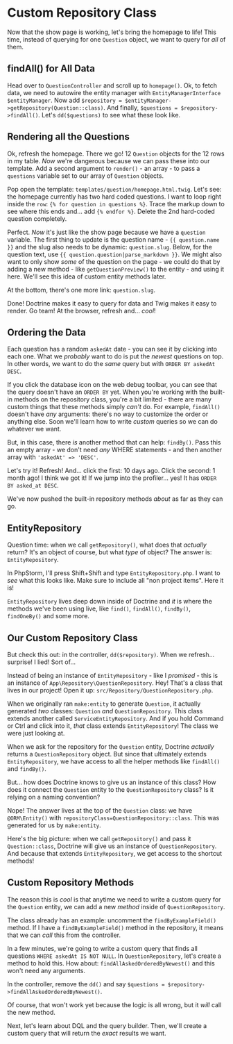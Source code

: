 # Custom Repository Class

Now that the show page is working, let's bring the homepage to life! This time,
instead of querying for one `Question` object, we want to query for *all* of them.

## findAll() for All Data

Head over to `QuestionController` and scroll up to `homepage()`. Ok, to fetch
data, we need to autowire the entity manager with
`EntityManagerInterface $entityManager`. Now add `$repository = $entityManager->getRepository(Question::class)`.
And finally, `$questions = $repository->findAll()`. Let's `dd($questions)` to
see what these look like.

## Rendering all the Questions

Ok, refresh the homepage. There we go! 12 `Question` objects for the 12 rows in
my table. *Now* we're dangerous because we can pass these into our template.
Add a second argument to `render()` - an array - to pass a `questions` variable
set to our array of `Question` objects.

Pop open the template: `templates/question/homepage.html.twig`. Let's see:
the homepage currently has two hard coded questions. I want to loop right inside
the `row`: `{% for question in questions %}`. Trace the markup down to see where
this ends and... add `{% endfor %}`. Delete the 2nd hard-coded question completely.

Perfect. *Now* it's just like the show page because we have a `question` variable.
The first thing to update is the question name - `{{ question.name }}` and
the slug also needs to be dynamic: `question.slug`. Below, for the question text,
use `{{ question.question|parse_markdown }}`. We might also want to only show *some*
of the question on the page - we could do that by adding a new method - like
`getQuestionPreview()` to the entity - and using it here. We'll see this idea
of custom entity methods later.

At the bottom, there's one more link: `question.slug`.

Done! Doctrine makes it easy to query for data and Twig makes it easy to render.
Go team! At the browser, refresh and... *cool*!

## Ordering the Data

Each question has a random `askedAt` date - you can see it by clicking into each
one. What we *probably* want to do is put the *newest* questions on top. In other
words, we want to do the *same* query but with `ORDER BY askedAt DESC`.

If you click the database icon on the web debug toolbar, you can see that the query
doesn't have an `ORDER BY` yet. When you're working with the built-in methods on the
repository class, you're a bit limited - there are many custom things that these
methods simply *can't* do. For example, `findAll()` doesn't have *any*
arguments: there's no way to customize the order or anything else. Soon we'll
learn how to write *custom* queries so we can do whatever we want.

But, in this case, there *is* another method that can help: `findBy()`. Pass
this an empty array - we don't need *any* WHERE statements - and then another
array with `'askedAt' => 'DESC'`.

Let's try it! Refresh! And... click the first: 10 days ago. Click the second:
1 month ago! I think we got it! If we jump into the profiler... yes! It has
`ORDER BY asked_at DESC`.

We've now pushed the built-in repository methods *about* as far as they can go.

## EntityRepository

Question time: when we call `getRepository()`, what does that *actually*
return? It's an object of course, but what *type* of object? The answer is:
`EntityRepository`.

In PhpStorm, I'll press Shift+Shift and type `EntityRepository.php`. I want
to *see* what this looks like. Make sure to include all "non project items".
Here it is!

`EntityRepository` lives deep down inside of Doctrine and *it* is where the
methods we've been using live, like `find()`, `findAll()`, `findBy()`,
`findOneBy()` and some more.

## Our Custom Repository Class

But check this out: in the controller, `dd($repository)`. When we refresh...
surprise! I lied! Sort of...

Instead of being an instance of `EntityRepository` - like I *promised* - this is
an instance of `App\Repository\QuestionRepository`. Hey! That's a class that lives
in our project! Open it up: `src/Repository/QuestionRepository.php`.

When we originally ran `make:entity` to generate `Question`, it actually
generated *two* classes: `Question` *and* `QuestionRepository`.
This class extends another called `ServiceEntityRepository`. And if you hold
Command or Ctrl and click into it, *that* class extends `EntityRepository`!
The class we were just looking at.

When we ask for the repository for the `Question` entity, Doctrine
*actually* returns a `QuestionRepository` object. But since that ultimately
extends `EntityRepository`, we have access to all the helper methods like
`findAll()` and `findBy()`.

But... how does Doctrine knows to give us an instance of this class? How does
it connect the `Question` entity to the `QuestionRepository` class? Is it relying
on a naming convention?

Nope! The answer lives at the top of the `Question` class: we have `@ORM\Entity()`
with `repositoryClass=QuestionRepository::class`. This was generated for us by
`make:entity`.

Here's the big picture: when we call `getRepository()` and pass it
`Question::class`, Doctrine will give us an instance of `QuestionRepository`. And
because that extends `EntityRepository`, we get access to the shortcut methods!

## Custom Repository Methods

The reason this is *cool* is that anytime we need to write a custom query for the
`Question` entity, we can add a new *method* inside of `QuestionRepository`.

The class already has an example: uncomment the `findByExampleField()` method.
If I have a `findByExampleField()` method in the repository, it means that we
can *call* this from the controller.

In a few minutes, we're going to write a custom query that finds all questions
`WHERE askedAt IS NOT NULL`. In `QuestionRepository`, let's create a method to
hold this. How about: `findAllAskedOrderedByNewest()` and this won't need any
arguments.

In the controller, remove the `dd()` and say
`$questions = $repository->findAllAskedOrderedByNewest()`.

Of course, that won't work yet because the logic is all wrong, but it *will*
call the new method.

Next, let's learn about DQL and the query builder. Then, we'll create a custom
query that will return the *exact* results we want.
